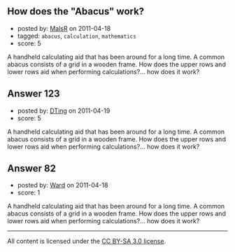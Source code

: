 ## How does the "Abacus" work?

- posted by: [MalsR](https://stackexchange.com/users/-1/31-malsr) on 2011-04-18
- tagged: `abacus`, `calculation`, `mathematics`
- score: 5

A handheld calculating aid that has been around for a long time. A common abacus consists of a grid in a wooden frame. How does the upper rows and lower rows aid when performing calculations?... how does it work?


## Answer 123

- posted by: [DTing](https://stackexchange.com/users/-1/62-dting) on 2011-04-19
- score: 5

A handheld calculating aid that has been around for a long time. A common abacus consists of a grid in a wooden frame. How does the upper rows and lower rows aid when performing calculations?... how does it work?


## Answer 82

- posted by: [Ward](https://stackexchange.com/users/-1/36-ward) on 2011-04-18
- score: 1

A handheld calculating aid that has been around for a long time. A common abacus consists of a grid in a wooden frame. How does the upper rows and lower rows aid when performing calculations?... how does it work?



---

All content is licensed under the [CC BY-SA 3.0 license](https://creativecommons.org/licenses/by-sa/3.0/).
